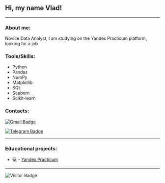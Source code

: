 ## Hi, my name Vlad!

---

### About me:

Novice Data Analyst, I am studying on the Yandex Practicum platform, looking for a job

### Tools/Skills:

- Python
- Pandas
- NumPy
- Matplotlib
- SQL
- Seaborn
- Scikit-learn 

### Contacts:

[![Gmail Badge](https://img.shields.io/badge/-Gmail-red?style=flat&logo=Gmail&logoColor=white)](mailto:kondratob1996@gmail.com)

[![Telegram Badge](https://img.shields.io/badge/-Vladislav-blue?style=flat&logo=Telegram&logoColor=white)](https://t.me/kvvbl)

---

### Educational projects:

- 💻 - [Yandex Practicum](./Kondratob/Yandex-Praktikum)

---

![Visitor Badge](https://visitor-badge.laobi.icu/badge?page_id=Kondratob)
